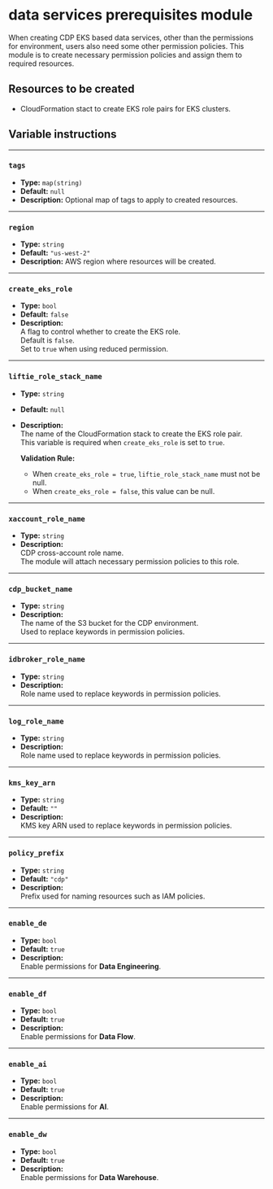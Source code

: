 # data services prerequisites module

When creating CDP EKS based data services, other than the permissions for environment, users also need some other permission policies. This module is to create necessary permission policies and assign them to required resources.

## Resources to be created

- CloudFormation stact to create EKS role pairs for EKS clusters.

## Variable instructions
---

### `tags`
- **Type:** `map(string)`  
- **Default:** `null`  
- **Description:** Optional map of tags to apply to created resources.

---

### `region`
- **Type:** `string`  
- **Default:** `"us-west-2"`  
- **Description:** AWS region where resources will be created.

---

### `create_eks_role`
- **Type:** `bool`  
- **Default:** `false`  
- **Description:**  
  A flag to control whether to create the EKS role.  
  Default is `false`.  
  Set to `true` when using reduced permission.

---

### `liftie_role_stack_name`
- **Type:** `string`  
- **Default:** `null`  
- **Description:**  
  The name of the CloudFormation stack to create the EKS role pair.  
  This variable is required when `create_eks_role` is set to `true`.

  **Validation Rule:**  
  - When `create_eks_role = true`, `liftie_role_stack_name` must not be null.  
  - When `create_eks_role = false`, this value can be null.

---

### `xaccount_role_name`
- **Type:** `string`  
- **Description:**  
  CDP cross-account role name.  
  The module will attach necessary permission policies to this role.

---

### `cdp_bucket_name`
- **Type:** `string`  
- **Description:**  
  The name of the S3 bucket for the CDP environment.  
  Used to replace keywords in permission policies.

---

### `idbroker_role_name`
- **Type:** `string`  
- **Description:**  
  Role name used to replace keywords in permission policies.

---

### `log_role_name`
- **Type:** `string`  
- **Description:**  
  Role name used to replace keywords in permission policies.

---

### `kms_key_arn`
- **Type:** `string`  
- **Default:** `""`  
- **Description:**  
  KMS key ARN used to replace keywords in permission policies.

---

### `policy_prefix`
- **Type:** `string`  
- **Default:** `"cdp"`  
- **Description:**  
  Prefix used for naming resources such as IAM policies.

---

### `enable_de`
- **Type:** `bool`  
- **Default:** `true`  
- **Description:**  
  Enable permissions for **Data Engineering**.

---

### `enable_df`
- **Type:** `bool`  
- **Default:** `true`  
- **Description:**  
  Enable permissions for **Data Flow**.

---

### `enable_ai`
- **Type:** `bool`  
- **Default:** `true`  
- **Description:**  
  Enable permissions for **AI**.

---

### `enable_dw`
- **Type:** `bool`  
- **Default:** `true`  
- **Description:**  
  Enable permissions for **Data Warehouse**.
